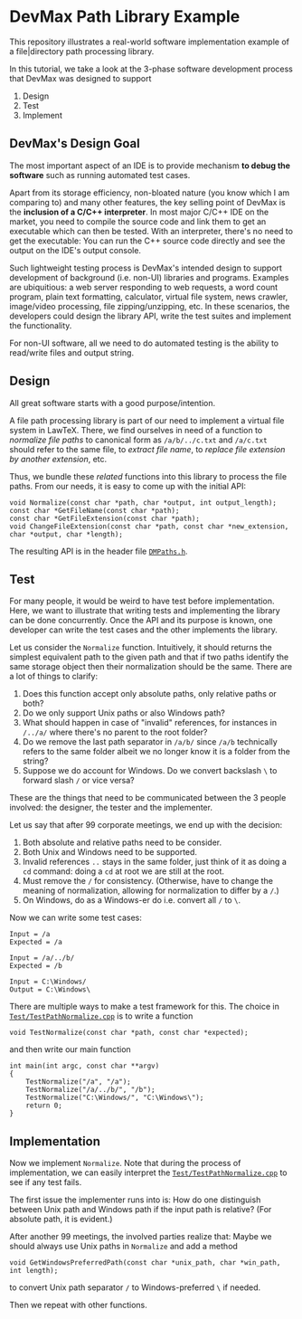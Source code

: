 DevMax Path Library Example
===========================

This repository illustrates a real-world software implementation example of a file|directory path processing library.

In this tutorial, we take a look at the 3-phase software development process that DevMax was designed to support

 1. Design
 2. Test
 3. Implement

DevMax's Design Goal
--------------------

The most important aspect of an IDE is to provide mechanism **to debug the software** such as running automated test cases.

Apart from its storage efficiency, non-bloated nature (you know which I am comparing to) and many other features, the key selling point of DevMax is the __inclusion of a C/C++ interpreter__. In most major C/C++ IDE on the market, you need to compile the source code and link them to get an executable which can then be tested. With an interpreter, there's no need to get the executable: You can run the C++ source code directly and see the output on the IDE's output console.

Such lightweight testing process is DevMax's intended design to support development of background (i.e. non-UI) libraries and programs. Examples are ubiquitious: a web server responding to web requests, a word count program, plain text formatting, calculator, virtual file system, news crawler, image/video processing, file zipping/unzipping, etc. In these scenarios, the developers could design the library API, write the test suites and implement the functionality.

For non-UI software, all we need to do automated testing is the ability to read/write files and output string.

Design
------

All great software starts with a good purpose/intention.

A file path processing library is part of our need to implement a virtual file system in LawTeX. There, we find ourselves in need of a function to _normalize file paths_ to canonical form as `/a/b/../c.txt` and `/a/c.txt` should refer to the same file, to _extract file name_, to _replace file extension by another extension_, etc.

Thus, we bundle these _related_ functions into this library to process the file paths. From our needs, it is easy to come up with the initial API:

    void Normalize(const char *path, char *output, int output_length);
    const char *GetFileName(const char *path);
    const char *GetFileExtension(const char *path);
    void ChangeFileExtension(const char *path, const char *new_extension, char *output, char *length);

The resulting API is in the header file [`DMPaths.h`](DMPaths.h).

Test
----

For many people, it would be weird to have test before implementation. Here, we want to illustrate that writing tests and implementing the library can be done concurrently. Once the API and its purpose is known, one developer can write the test cases and the other implements the library.

Let us consider the `Normalize` function. Intuitively, it should returns the simplest equivalent path to the given path and that if two paths identify the same storage object then their normalization should be the same. There are a lot of things to clarify:

 1. Does this function accept only absolute paths, only relative paths or both?
 2. Do we only support Unix paths or also Windows path?
 3. What should happen in case of "invalid" references, for instances in `/../a/` where there's no parent to the root folder?
 4. Do we remove the last path separator in `/a/b/` since `/a/b` technically refers to the same folder albeit we no longer know it is a folder from the string?
 5. Suppose we do account for Windows. Do we convert backslash `\` to forward slash `/` or vice versa?

These are the things that need to be communicated between the 3 people involved: the designer, the tester and the implementer.

Let us say that after 99 corporate meetings, we end up with the decision:

 1. Both absolute and relative paths need to be consider.
 2. Both Unix and Windows need to be supported.
 3. Invalid references `..` stays in the same folder, just think of it as doing a `cd` command: doing a `cd` at root we are still at the root.
 4. Must remove the `/` for consistency. (Otherwise, have to change the meaning of normalization, allowing for normalization to differ by a `/`.)
 5. On Windows, do as a Windows-er do i.e. convert all `/` to `\`.

Now we can write some test cases:

    Input = /a
    Expected = /a

    Input = /a/../b/
    Expected = /b

    Input = C:\Windows/
    Output = C:\Windows\

There are multiple ways to make a test framework for this. The choice in [`Test/TestPathNormalize.cpp`](Test/TestPathNormalize.cpp) is to write a function

    void TestNormalize(const char *path, const char *expected);

and then write our main function

    int main(int argc, const char **argv)
    {
        TestNormalize("/a", "/a");
        TestNormalize("/a/../b/", "/b");
        TestNormalize("C:\Windows/", "C:\Windows\");
        return 0;
    }

Implementation
--------------

Now we implement `Normalize`. Note that during the process of implementation, we can easily interpret the [`Test/TestPathNormalize.cpp`](Test/TestPathNormalize.cpp) to see if any test fails.

The first issue the implementer runs into is: How do one distinguish between Unix path and Windows path if the input path is relative? (For absolute path, it is evident.)

After another 99 meetings, the involved parties realize that: Maybe we should always use Unix paths in `Normalize` and add a method

    void GetWindowsPreferredPath(const char *unix_path, char *win_path, int length);

to convert Unix path separator `/` to Windows-preferred `\` if needed.

Then we repeat with other functions.